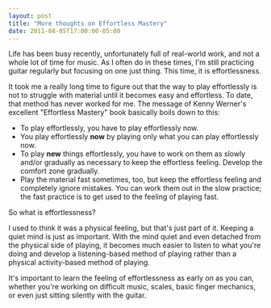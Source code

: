 ```yaml
---
layout: post
title: "More thoughts on Effortless Mastery"
date: 2011-08-05T17:00:00-05:00
---
```


Life has been busy recently, unfortunately full of real-world work, and not a whole lot of time for music. As I often do in these times, I'm still practicing guitar regularly but focusing on one just thing. This time, it is effortlessness.

It took me a really long time to figure out that the way to play effortlessly is not to struggle with material until it becomes easy and effortless. To date, that method has never worked for me.
The message of Kenny Werner's excellent "Effortless Mastery" book basically boils down to this:

* To play effortlessly, you have to play effortlessly now.
* You play effortlessly **now**  by playing only what you can play effortlessly now.
* To play **new** things effortlessly, you have to work on them as slowly and/or gradually as necessary to keep the effortless feeling. Develop the comfort zone gradually. 
* Play the material fast sometimes, too, but keep the effortless feeling and completely ignore mistakes. You can work them out in the slow practice; the fast practice is to get used to the feeling of playing fast. 

So what is effortlessness? 

I used to think it was a physical feeling, but that's just part of it. Keeping a quiet mind is just as important. With the mind quiet and even detached from the physical side of playing, it becomes much easier to listen to what you're doing and develop a listening-based method of playing rather than a physical activity-based method of playing. 

It's important to learn the feeling of effortlessness as early on as you can, whether you're working on difficult music, scales, basic finger mechanics, or even just sitting silently with the guitar.

